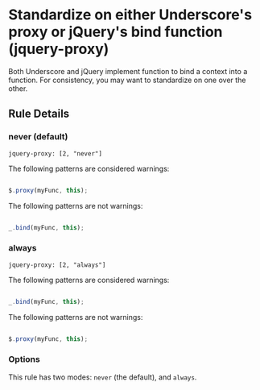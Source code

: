 # Standardize on either Underscore's proxy or jQuery's bind function (jquery-proxy)

Both Underscore and jQuery implement function to bind a context into
a function. For consistency, you may want to standardize on one over the
other.

## Rule Details

### never (default)

`jquery-proxy: [2, "never"]`

The following patterns are considered warnings:

```js

$.proxy(myFunc, this);

```

The following patterns are not warnings:

```js

_.bind(myFunc, this);

```

### always

`jquery-proxy: [2, "always"]`

The following patterns are considered warnings:

```js

_.bind(myFunc, this);

```

The following patterns are not warnings:

```js

$.proxy(myFunc, this);

```

### Options

This rule has two modes: `never` (the default), and `always`.

